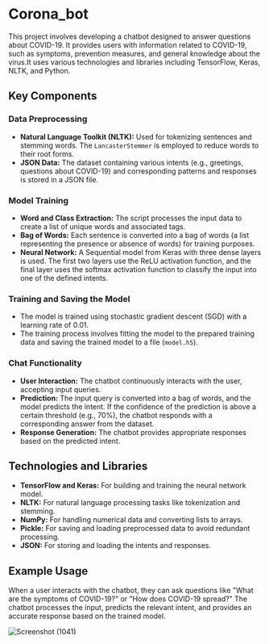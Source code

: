 # Corona_bot

This project involves developing a chatbot designed to answer questions about COVID-19. It provides users with information related to COVID-19, such as symptoms, prevention measures, and general knowledge about the virus.It uses various technologies and libraries including TensorFlow, Keras, NLTK, and Python.

## Key Components

### Data Preprocessing

- **Natural Language Toolkit (NLTK):** Used for tokenizing sentences and stemming words. The `LancasterStemmer` is employed to reduce words to their root forms.
- **JSON Data:** The dataset containing various intents (e.g., greetings, questions about COVID-19) and corresponding patterns and responses is stored in a JSON file.

### Model Training

- **Word and Class Extraction:** The script processes the input data to create a list of unique words and associated tags.
- **Bag of Words:** Each sentence is converted into a bag of words (a list representing the presence or absence of words) for training purposes.
- **Neural Network:** A Sequential model from Keras with three dense layers is used. The first two layers use the ReLU activation function, and the final layer uses the softmax activation function to classify the input into one of the defined intents.

### Training and Saving the Model

- The model is trained using stochastic gradient descent (SGD) with a learning rate of 0.01.
- The training process involves fitting the model to the prepared training data and saving the trained model to a file (`model.h5`).

### Chat Functionality

- **User Interaction:** The chatbot continuously interacts with the user, accepting input queries.
- **Prediction:** The input query is converted into a bag of words, and the model predicts the intent. If the confidence of the prediction is above a certain threshold (e.g., 70%), the chatbot responds with a corresponding answer from the dataset.
- **Response Generation:** The chatbot provides appropriate responses based on the predicted intent.

## Technologies and Libraries

- **TensorFlow and Keras:** For building and training the neural network model.
- **NLTK:** For natural language processing tasks like tokenization and stemming.
- **NumPy:** For handling numerical data and converting lists to arrays.
- **Pickle:** For saving and loading preprocessed data to avoid redundant processing.
- **JSON:** For storing and loading the intents and responses.

## Example Usage

When a user interacts with the chatbot, they can ask questions like "What are the symptoms of COVID-19?" or "How does COVID-19 spread?" The chatbot processes the input, predicts the relevant intent, and provides an accurate response based on the trained model.


![Screenshot (1041)](https://github.com/user-attachments/assets/e650ef3b-4e0e-480f-88a0-33726cd4382e)
